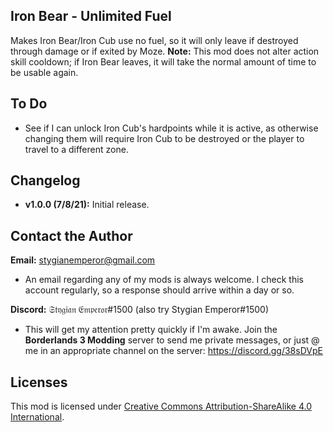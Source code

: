 Iron Bear - Unlimited Fuel
--------------------------
Makes Iron Bear/Iron Cub use no fuel, so it will only leave if destroyed through damage or if exited by Moze. 
**Note:** This mod does not alter action skill cooldown; if Iron Bear leaves, it will take the normal amount of time to be usable again.

To Do
-----
- See if I can unlock Iron Cub's hardpoints while it is active, as otherwise changing them will require Iron Cub to be destroyed or the player to travel to a different zone.

Changelog
---------
- **v1.0.0 (7/8/21):** Initial release.

Contact the Author
------------------
**Email:** stygianemperor@gmail.com
- An email regarding any of my mods is always welcome. I check this account regularly, so a response should arrive within a day or so.

**Discord:** 𝔖𝔱𝔶𝔤𝔦𝔞𝔫 𝔈𝔪𝔭𝔢𝔯𝔬𝔯#1500 (also try Stygian Emperor#1500)
- This will get my attention pretty quickly if I'm awake. Join the **Borderlands 3 Modding** server to send me private messages, or just @ me in an appropriate channel on the server: https://discord.gg/38sDVpE

Licenses
--------
This mod is licensed under [Creative Commons Attribution-ShareAlike 4.0 International](https://creativecommons.org/licenses/by-sa/4.0/).